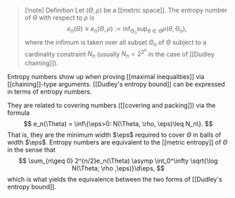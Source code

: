 > [!note] Definition
> Let $(\Theta,\rho)$ be a [[metric space]].  The entropy number of $\Theta$ with respect to $\rho$ is
> $$
> e_n(\Theta) \equiv e_n(\Theta, \rho) := \inf_{\Theta_n}\sup_{\theta \in\Theta} \rho(\theta, \Theta_n),
> $$
where the infimum is taken over all subset $\Theta_n$ of $\Theta$ subject to a cardinality constraint $N_n$ (usually $N_n=2^{2^n}$ in the case of [[Dudley chaining]]). 

Entropy numbers show up when proving [[maximal inequalities]] via [[chaining]]-type arguments. [[Dudley's entropy bound]] can be expressed in terms of entropy numbers. 

They are related to covering numbers ([[covering and packing]]) via the formula
$$
e_n(\Theta) = \inf\{\eps>0: N(\Theta, \rho, \eps)\leq N_n\}.
$$
That is, they are the minimum width $\eps$ required to cover $\Theta$ in balls of width $\eps$. Entropy numbers are equivalent to the [[metric entropy]] of $\Theta$ in the sense that
$$
\sum_{n\geq 0} 2^{n/2}e_n(\Theta) \asymp \int_0^\infty \sqrt{\log N(\Theta; \rho ,\eps)}\d\eps,
$$
which is what yields the equivalence between the two forms of [[Dudley's entropy bound]].


